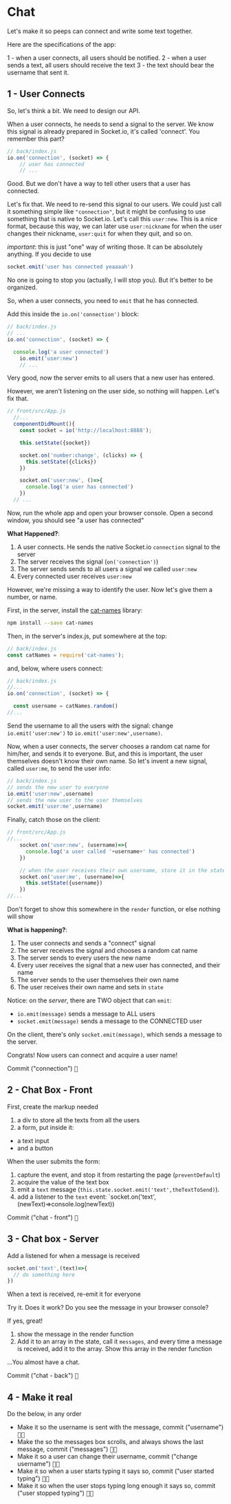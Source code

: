 # Chat

Let's make it so peeps can connect and write some text together.

Here are the specifications of the app:

1 - when a user connects, all users should be notified.
2 - when a user sends a text, all users should receive the text
3 - the text should bear the username that sent it.

## 1 - User Connects

So, let's think a bit. We need to design our API.

When a user connects, he needs to send a signal to the server. We know this signal is already prepared in Socket.io, it's called 'connect'. You remember this part?

```js
// back/index.js
io.on('connection', (socket) => {
    // user has connected 
    // ...
```

Good. But we don't have a way to tell other users that a user has connected.

Let's fix that. We need to re-send this signal to our users. We could just call it something simple like `"connection"`, but it might be confusing to use something that is native to Socket.io. Let's call this `user:new`. This is a nice format, because this way, we can later use `user:nickname` for when the user changes their nickname, `user:quit` for when they quit, and so on.

*important*: this is just "one" way of writing those. It can be absolutely anything. If you decide to use

```js
socket.emit('user has connected yeaaaah')
```

No one is going to stop you (actually, I will stop you). But it's better to be organized.

So, when a user connects, you need to `emit` that he has connected.

Add this inside the `io.on('connection')` block:

```js
// back/index.js
// ...
io.on('connection', (socket) => {

  console.log('a user connected')
    io.emit('user:new')
    // ...
```

Very good, now the server emits to all users that a new user has entered.

However, we aren't listening on the user side, so nothing will happen. Let's fix that.

```js
// front/src/App.js
  //...
  componentDidMount(){
    const socket = io('http://localhost:8888');

    this.setState({socket})

    socket.on('number:change', (clicks) => {
      this.setState({clicks})
    })

    socket.on('user:new', ()=>{
      console.log('a user has connected')
    })
  // ...
```

Now, run the whole app and open your browser console. Open a second window, you should see "a user has connected"

**What Happened?**: 

1. A user connects. He sends the native Socket.io `connection` signal to the server
2. The server receives the signal (`on('connection')`)
3. The server sends sends to all users a signal we called `user:new`
4. Every connected user receives `user:new`

However, we're missing a way to identify the user. Now let's give them a number, or name.

First, in the server, install the [cat-names](https://github.com/sindresorhus/cat-names) library:

```sh
npm install --save cat-names
```

Then, in the server's index.js, put somewhere at the top:

```js
// back/index.js
const catNames = require('cat-names');
```

and, below, where users connect:

```js
// back/index.js
//...
io.on('connection', (socket) => {

  const username = catNames.random()
//...
```

Send the username to all the users with the signal: change `io.emit('user:new')` to `io.emit('user:new',username)`.

Now, when a user connects, the server chooses a random cat name for him/her, and sends it to everyone.
But, and this is important, the user themselves doesn't know their own name. So let's invent a new signal, called `user:me`, to send the user info:

```js
// back/index.js
// sends the new user to everyone
io.emit('user:new',username)
// sends the new user to the user themselves
socket.emit('user:me',username) 
```

Finally, catch those on the client:

```js
// front/src/App.js
//...
    socket.on('user:new', (username)=>{
      console.log('a user called '+username+' has connected')
    })

    // when the user receives their own username, store it in the state
    socket.on('user:me', (username)=>{
      this.setState({username})
    })
//...
```

Don't forget to show this somewhere in the `render` function, or else nothing will show 

**What is happening?**:
1. The user connects and sends a "connect" signal
2. The server receives the signal and chooses a random cat name
3. The server sends to every users the new name
4. Every user receives the signal that a new user has connected, and their name  
5. The server sends to the user themselves their own name
6. The user receives their own name and sets in `state`

Notice: on the *server*, there are TWO object that can `emit`:

- `io.emit(message)` sends a message to ALL users
- `socket.emit(message)` sends a message to the CONNECTED user

On the client, there's only `socket.emit(message)`, which sends a message to the server.

Congrats! Now users can connect and acquire a user name!

Commit ("connection") <kbd>🔑</kbd>

## 2 - Chat Box - Front

First, create the markup needed

1. a div to store all the texts from all the users
2. a form, put inside it:
  - a text input
  - and a button

When the user submits the form:

1. capture the event, and stop it from restarting the page (`preventDefault`)
2. acquire the value of the text box
3. emit a `text` message (`this.state.socket.emit('text',theTextToSend)`). 
4. add a listener to the `text` event: `socket.on('text',(newText)=>console.log(newText))

Commit ("chat - front") <kbd>🔑</kbd>

## 3 - Chat box - Server

Add a listened for when a message is received

```js
socket.on('text',(text)=>{ 
  // do something here
})
```

When a text is received, re-emit it for everyone


Try it. Does it work? Do you see the message in your browser console?

If yes, great!

1. show the message in the render function
2. Add it to an array in the state, call it `messages`, and every time a message is received, add it to the array. Show this array in the render function

...You almost have a chat.

Commit ("chat - back") <kbd>🔑</kbd>

## 4 - Make it real

Do the below, in any order

- Make it so the username is sent with the message, commit ("username") <kbd>🔑🔑</kbd>
- Make the so the messages box scrolls, and always shows the last message, commit ("messages") <kbd>🔑🔑</kbd>
- Make it so a user can change their username, commit ("change username") <kbd>🔑🔑</kbd>
- Make it so when a user starts typing it says so, commit ("user started typing") <kbd>🔑🔑</kbd>
- Make it so when the user stops typing long enough it says so, commit ("user stopped typing") <kbd>🔑🔑</kbd>